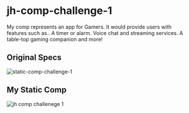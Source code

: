 # jh-comp-challenge-1

My comp represents an app for Gamers.
It would provide users with features such as.. 
A timer or alarm.
Voice chat and streaming services.
A table-top gaming companion and more!


## Original Specs
![static-comp-challenge-1](https://user-images.githubusercontent.com/30241151/30094490-d9bddc5e-9289-11e7-8c90-98872a87f322.jpg)



## My Static Comp
<img src="images/jh-comp-challenge1.tiff" alt="jh comp challenege 1">